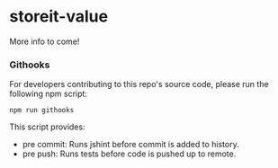 # storeit-value
More info to come!

### Githooks

For developers contributing to this repo's source code, please run the following npm script:

```
npm run githooks
```

This script provides:

- pre commit: Runs jshint before commit is added to history.
- pre push: Runs tests before code is pushed up to remote.
